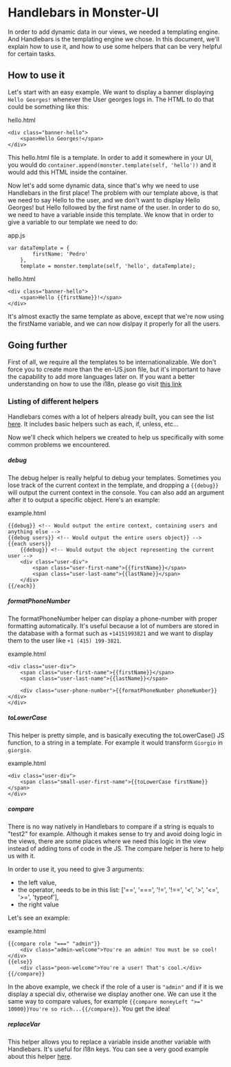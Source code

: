 # Handlebars in Monster-UI
In order to add dynamic data in our views, we needed a templating engine. And Handlebars is the templating engine we chose. In this document, we'll explain how to use it, and how to use some helpers that can be very helpful for certain tasks.

## How to use it
Let's start with an easy example. We want to display a banner displaying `Hello Georges!` whenever the User georges logs in. The HTML to do that could be something like this:

hello.html

	<div class="banner-hello">
		<span>Hello Georges!</span>
	</div>

This hello.html file is a template. In order to add it somewhere in your UI, you would do `container.append(monster.template(self, 'hello'))` and it would add this HTML inside the container.

Now let's add some dynamic data, since that's why we need to use Handlebars in the first place! The problem with our template above, is that we need to say Hello to the user, and we don't want to display Hello Georges! but Hello followed by the first name of the user. In order to do so, we need to have a variable inside this template. We know that in order to give a variable to our template we need to do:

app.js

	var dataTemplate = {
			firstName: 'Pedro'
		},
		template = monster.template(self, 'hello', dataTemplate);


hello.html

	<div class="banner-hello">
		<span>Hello {{firstName}}!</span>
	</div>

It's almost exactly the same template as above, except that we're now using the firstName variable, and we can now dislpay it properly for all the users.

## Going further
First of all, we require all the templates to be internationalizable. We don't force you to create more than the en-US.json file, but it's important to have the capability to add more languages later on. If you want a better understanding on how to use the i18n, please go visit [this link](https://github.com/2600hz/monster-ui/tree/master/docs/internationalization.md)

### Listing of different helpers
Handlebars comes with a lot of helpers already built, you can see the list [here](http://handlebarsjs.com/). It includes basic helpers such as each, if, unless, etc...

Now we'll check which helpers we created to help us specifically with some common problems we encountered.

##### debug
The debug helper is really helpful to debug your templates. Sometimes you lose track of the current context in the template, and dropping a `{{debug}}` will output the current context in the console.
You can also add an argument after it to output a specific object. Here's an example:

example.html

	{{debug}} <!-- Would output the entire context, containing users and anything else -->
	{{debug users}} <!-- Would output the entire users object}} -->
	{{each users}}
		{{debug}} <!-- Would output the object representing the current user -->
		<div class="user-div">
			<span class="user-first-name">{{firstName}}</span>
			<span class="user-last-name">{{lastName}}</span>
		</div>
	{{/each}}

##### formatPhoneNumber
The formatPhoneNumber helper can display a phone-number with proper formatting automatically. It's useful because a lot of numbers are stored in the database with a format such as `+14151993821` and we want to display them to the user like `+1 (415) 199-3821`.

example.html

	<div class="user-div">
		<span class="user-first-name">{{firstName}}</span>
		<span class="user-last-name">{{lastName}}</span>

		<div class="user-phone-number">{{formatPhoneNumber phoneNumber}}</div>
	</div>

##### toLowerCase
This helper is pretty simple, and is basically executing the toLowerCase() JS function, to a string in a template. For example it would transform `Giorgio` in `giorgio`.

example.html

	<div class="user-div">
		<span class="small-user-first-name">{{toLowerCase firstName}}</span>
	</div>

##### compare
There is no way natively in Handlebars to compare if a string is equals to "test2" for example. Although it makes sense to try and avoid doing logic in the views, there are some places where we need this logic in the view instead of adding tons of code in the JS. The compare helper is here to help us with it.

In order to use it, you need to give 3 arguments:
* the left value,
* the operator, needs to be in this list: ['==', '===', '!=', '!==', '<', '>', '<=', '>=', 'typeof'],
* the right value

Let's see an example:

example.html

	{{compare role "===" "admin"}}
		<div class="admin-welcome">You're an admin! You must be so cool!</div>
	{{else}}
		<div class="peon-welcome">You're a user! That's cool.</div>
	{{/compare}}

In the above example, we check if the role of a user is `"admin"` and if it is we display a special div, otherwise we display another one. We can use it the same way to compare values, for example `{{compare moneyLeft ">=" 10000}}You're so rich...{{/compare}}`. You get the idea!

##### replaceVar
This helper allows you to replace a variable inside another variable with Handlebars. It's useful for i18n keys.
You can see a very good example about this helper [here](https://github.com/2600hz/monster-ui/blob/master/docs/internationalization.md#in-html-templates).
